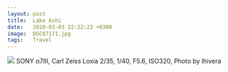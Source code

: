 ```yaml
---
layout: post
title:  Lake Ashi 
date:   2020-03-03 22:22:22 +0300
image:  DSC07171.jpg
tags:   Travel
---
```


![]({{site.baseurl}}/img/DSC07171.jpg)
SONY α7Ⅲ, Carl Zeiss Loxia 2/35, 1/40, F5.6, ISO320, Photo by lhivera
